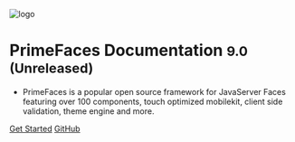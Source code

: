 ![logo](/resources/images/cover-logo.svg)

# PrimeFaces Documentation <small>9.0 (Unreleased)</small>

- PrimeFaces is a popular open source framework for JavaServer Faces featuring over 100 components, touch optimized mobilekit, client side validation, theme engine and more.

[Get Started](#main)
[GitHub](https://github.com/primefaces/primefaces)
